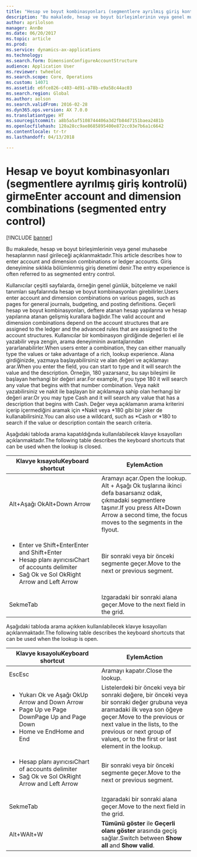 ```yaml
---
title: "Hesap ve boyut kombinasyonları (segmentlere ayrılmış giriş kontrolü) girme"
description: "Bu makalede, hesap ve boyut birleşimlerinin veya genel muhasebe hesaplarının nasıl girileceği açıklanmaktadır. Giriş deneyimine sıklıkla bölümlenmiş giriş denetimi denir."
author: aprilolson
manager: AnnBe
ms.date: 06/20/2017
ms.topic: article
ms.prod: 
ms.service: dynamics-ax-applications
ms.technology: 
ms.search.form: DimensionConfigureAccountStructure
audience: Application User
ms.reviewer: twheeloc
ms.search.scope: Core, Operations
ms.custom: 14071
ms.assetid: e6fce826-c403-4d91-a78b-e9a58c44ac03
ms.search.region: Global
ms.author: aolson
ms.search.validFrom: 2016-02-28
ms.dyn365.ops.version: AX 7.0.0
ms.translationtype: HT
ms.sourcegitcommit: a8b5a5af5108744406a3d2fb84d7151baea2481b
ms.openlocfilehash: 120a28cc9ae8685895400e872cc03e7b6a1c6642
ms.contentlocale: tr-tr
ms.lasthandoff: 04/13/2018

---
```


# <a name="enter-account-and-dimension-combinations-segmented-entry-control"></a><span data-ttu-id="2a01d-104">Hesap ve boyut kombinasyonları (segmentlere ayrılmış giriş kontrolü) girme</span><span class="sxs-lookup"><span data-stu-id="2a01d-104">Enter account and dimension combinations (segmented entry control)</span></span>

[!INCLUDE [banner](../includes/banner.md)]

<span data-ttu-id="2a01d-105">Bu makalede, hesap ve boyut birleşimlerinin veya genel muhasebe hesaplarının nasıl girileceği açıklanmaktadır.</span><span class="sxs-lookup"><span data-stu-id="2a01d-105">This article describes how to enter account and dimension combinations or ledger accounts.</span></span> <span data-ttu-id="2a01d-106">Giriş deneyimine sıklıkla bölümlenmiş giriş denetimi denir.</span><span class="sxs-lookup"><span data-stu-id="2a01d-106">The entry experience is often referred to as segmented entry control.</span></span>

<span data-ttu-id="2a01d-107">Kullanıcılar çeşitli sayfalarda, örneğin genel günlük, bütçeleme ve nakil tanımları sayfalarında hesap ve boyut kombinasyonları girebilirler.</span><span class="sxs-lookup"><span data-stu-id="2a01d-107">Users enter account and dimension combinations on various pages, such as pages for general journals, budgeting, and posting definitions.</span></span> <span data-ttu-id="2a01d-108">Geçerli hesap ve boyut kombinasyonları, deftere atanan hesap yapılarına ve hesap yapılarına atanan gelişmiş kurallara bağlıdır.</span><span class="sxs-lookup"><span data-stu-id="2a01d-108">The valid account and dimension combinations depend on the account structures that are assigned to the ledger and the advanced rules that are assigned to the account structures.</span></span> <span data-ttu-id="2a01d-109">Kullanıcılar bir kombinasyon girdiğinde değerleri el ile yazabilir veya zengin, arama deneyiminin avantajlarından yararlanabilirler.</span><span class="sxs-lookup"><span data-stu-id="2a01d-109">When users enter a combination, they can either manually type the values or take advantage of a rich, lookup experience.</span></span> <span data-ttu-id="2a01d-110">Alana girdiğinizde, yazmaya başlayabilirsiniz ve alan değeri ve açıklamayı arar.</span><span class="sxs-lookup"><span data-stu-id="2a01d-110">When you enter the field, you can start to type and it will search the value and the description.</span></span> <span data-ttu-id="2a01d-111">Örneğin, 180 yazarsanız, bu sayı bileşimi ile başlayan herhangi bir değeri arar.</span><span class="sxs-lookup"><span data-stu-id="2a01d-111">For example, if you type 180 it will search any value that begins with that number combination.</span></span> <span data-ttu-id="2a01d-112">Veya nakit yazabilirsiniz ve nakit ile başlayan bir açıklamaya sahip olan herhangi bir değeri arar.</span><span class="sxs-lookup"><span data-stu-id="2a01d-112">Or you may type Cash and it will search any value that has a description that begins with Cash.</span></span> <span data-ttu-id="2a01d-113">Değer veya açıklamanın arama kriterini içerip içermediğini aramak için \*Nakit veya \*180 gibi bir joker de kullanabilirsiniz.</span><span class="sxs-lookup"><span data-stu-id="2a01d-113">You can also use a wildcard, such as \*Cash or \*180 to search if the value or description contain the search criteria.</span></span> 

<span data-ttu-id="2a01d-114">Aşağıdaki tabloda arama kapatıldığında kullanılabilecek klavye kısayolları açıklanmaktadır.</span><span class="sxs-lookup"><span data-stu-id="2a01d-114">The following table describes the keyboard shortcuts that can be used when the lookup is closed.</span></span>

<table>
<colgroup>
<col width="50%" />
<col width="50%" />
</colgroup>
<thead>
<tr class="header">
<th><span data-ttu-id="2a01d-115">Klavye kısayolu</span><span class="sxs-lookup"><span data-stu-id="2a01d-115">Keyboard shortcut</span></span></th>
<th><span data-ttu-id="2a01d-116">Eylem</span><span class="sxs-lookup"><span data-stu-id="2a01d-116">Action</span></span></th>
</tr>
</thead>
<tbody>
<tr class="odd">
<td><span data-ttu-id="2a01d-117">Alt+Aşağı Ok</span><span class="sxs-lookup"><span data-stu-id="2a01d-117">Alt+Down Arrow</span></span></td>
<td><span data-ttu-id="2a01d-118">Aramayı açar.</span><span class="sxs-lookup"><span data-stu-id="2a01d-118">Open the lookup.</span></span> <span data-ttu-id="2a01d-119">Alt + Aşağı Ok tuşlarına ikinci defa basarsanız odak, çıkmadaki segmentlere taşınır.</span><span class="sxs-lookup"><span data-stu-id="2a01d-119">If you press Alt+Down Arrow a second time, the focus moves to the segments in the flyout.</span></span></td>
</tr>
<tr class="even">
<td><ul>
<li><span data-ttu-id="2a01d-120">Enter ve Shift+Enter</span><span class="sxs-lookup"><span data-stu-id="2a01d-120">Enter and Shift+Enter</span></span></li>
<li><span data-ttu-id="2a01d-121">Hesap planı ayırıcısı</span><span class="sxs-lookup"><span data-stu-id="2a01d-121">Chart of accounts delimiter</span></span></li>
<li><span data-ttu-id="2a01d-122">Sağ Ok ve Sol Ok</span><span class="sxs-lookup"><span data-stu-id="2a01d-122">Right Arrow and Left Arrow</span></span></li>
</ul></td>
<td><span data-ttu-id="2a01d-123">Bir sonraki veya bir önceki segmente geçer.</span><span class="sxs-lookup"><span data-stu-id="2a01d-123">Move to the next or previous segment.</span></span></td>
</tr>
<tr class="odd">
<td><span data-ttu-id="2a01d-124">Sekme</span><span class="sxs-lookup"><span data-stu-id="2a01d-124">Tab</span></span></td>
<td><span data-ttu-id="2a01d-125">Izgaradaki bir sonraki alana geçer.</span><span class="sxs-lookup"><span data-stu-id="2a01d-125">Move to the next field in the grid.</span></span></td>
</tr>
</tbody>
</table>

<span data-ttu-id="2a01d-126">Aşağıdaki tabloda arama açıkken kullanılabilecek klavye kısayolları açıklanmaktadır.</span><span class="sxs-lookup"><span data-stu-id="2a01d-126">The following table describes the keyboard shortcuts that can be used when the lookup is open.</span></span>

<table>
<colgroup>
<col width="50%" />
<col width="50%" />
</colgroup>
<thead>
<tr class="header">
<th><span data-ttu-id="2a01d-127">Klavye kısayolu</span><span class="sxs-lookup"><span data-stu-id="2a01d-127">Keyboard shortcut</span></span></th>
<th><span data-ttu-id="2a01d-128">Eylem</span><span class="sxs-lookup"><span data-stu-id="2a01d-128">Action</span></span></th>
</tr>
</thead>
<tbody>
<tr class="odd">
<td><span data-ttu-id="2a01d-129">Esc</span><span class="sxs-lookup"><span data-stu-id="2a01d-129">Esc</span></span></td>
<td><span data-ttu-id="2a01d-130">Aramayı kapatır.</span><span class="sxs-lookup"><span data-stu-id="2a01d-130">Close the lookup.</span></span></td>
</tr>
<tr class="even">
<td><ul>
<li><span data-ttu-id="2a01d-131">Yukarı Ok ve Aşağı Ok</span><span class="sxs-lookup"><span data-stu-id="2a01d-131">Up Arrow and Down Arrow</span></span></li>
<li><span data-ttu-id="2a01d-132">Page Up ve Page Down</span><span class="sxs-lookup"><span data-stu-id="2a01d-132">Page Up and Page Down</span></span></li>
<li><span data-ttu-id="2a01d-133">Home ve End</span><span class="sxs-lookup"><span data-stu-id="2a01d-133">Home and End</span></span></li>
</ul></td>
<td><span data-ttu-id="2a01d-134">Listelerdeki bir önceki veya bir sonraki değere, bir önceki veya bir sonraki değer grubuna veya aramadaki ilk veya son öğeye geçer.</span><span class="sxs-lookup"><span data-stu-id="2a01d-134">Move to the previous or next value in the lists, to the previous or next group of values, or to the first or last element in the lookup.</span></span></td>
</tr>
<tr class="odd">
<td><ul>
<li><span data-ttu-id="2a01d-135">Hesap planı ayırıcısı</span><span class="sxs-lookup"><span data-stu-id="2a01d-135">Chart of accounts delimiter</span></span></li>
<li><span data-ttu-id="2a01d-136">Sağ Ok ve Sol Ok</span><span class="sxs-lookup"><span data-stu-id="2a01d-136">Right Arrow and Left Arrow</span></span></li>
</ul></td>
<td><span data-ttu-id="2a01d-137">Bir sonraki veya bir önceki segmente geçer.</span><span class="sxs-lookup"><span data-stu-id="2a01d-137">Move to the next or previous segment.</span></span></td>
</tr>
<tr class="even">
<td><span data-ttu-id="2a01d-138">Sekme</span><span class="sxs-lookup"><span data-stu-id="2a01d-138">Tab</span></span></td>
<td><span data-ttu-id="2a01d-139">Izgaradaki bir sonraki alana geçer.</span><span class="sxs-lookup"><span data-stu-id="2a01d-139">Move to the next field in the grid.</span></span></td>
</tr>
<tr class="odd">
<td><span data-ttu-id="2a01d-140">Alt+W</span><span class="sxs-lookup"><span data-stu-id="2a01d-140">Alt+W</span></span></td>
<td><span data-ttu-id="2a01d-141"><strong>Tümünü göster</strong> ile <strong>Geçerli olanı göster</strong> arasında geçiş sağlar.</span><span class="sxs-lookup"><span data-stu-id="2a01d-141">Switch between <strong>Show all</strong> and <strong>Show valid</strong>.</span></span></td>
</tr>
</tbody>
</table>






